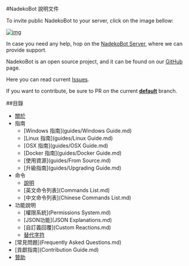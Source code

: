 #NadekoBot 說明文件

To invite public NadekoBot to your server, click on the image bellow:

[![img][img]](https://discordapp.com/oauth2/authorize?client_id=170254782546575360&scope=bot&permissions=66186303)

In case you need any help, hop on the [NadekoBot Server][NadekoBot Server], where we can provide support.

NadekoBot is an open source project, and it can be found on our [GitHub][GitHub] page.

Here you can read current [Issues][Issues].

If you want to contribute, be sure to PR on the current **[default][repo]** branch.

##目錄
- [關於](about.md)
- 指南
	- [Windows 指南](guides/Windows Guide.md)
	- [Linux 指南](guides/Linux Guide.md)
	- [OSX 指南](guides/OSX Guide.md)
	- [Docker 指南](guides/Docker Guide.md)
	- [使用資源](guides/From Source.md)
	- [升級指南](guides/Upgrading Guide.md)
- 命令
	- [說明](Readme.md)
	- [英文命令列表](Commands List.md)
	- [中文命令列表](Chinese Commands List.md)
- 功能說明
	- [權限系統](Permissions System.md)
	- [JSON功能](JSON Explanations.md)
	- [自訂義回覆](Custom Reactions.md)
	- [替代字符](Placeholders.md)
- [常見問題](Frequently Asked Questions.md)
- [貢獻指南](Contribution Guide.md)
- [贊助](Donate.md)

[img]: https://cdn.discordapp.com/attachments/202743183774318593/210580315381563392/discord.png
[NadekoBot Server]: https://discord.gg/nadekobot
[GitHub]: https://github.com/Kwoth/NadekoBot
[Issues]: https://github.com/Kwoth/NadekoBot/issues
[repo]: https://github.com/Kwoth/NadekoBot
